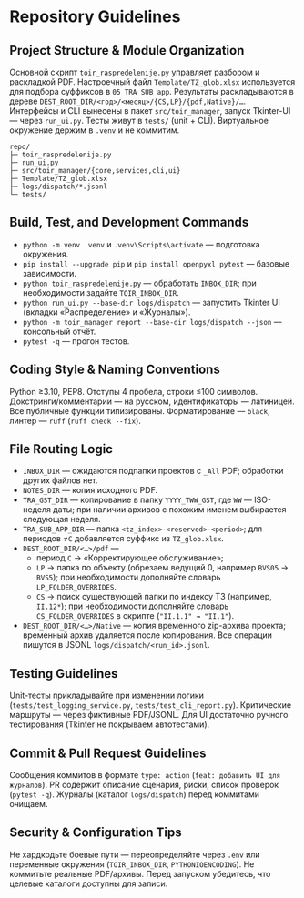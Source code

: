 ﻿# Repository Guidelines

## Project Structure & Module Organization
Основной скрипт `toir_raspredelenije.py` управляет разбором и раскладкой PDF. Настроечный файл `Template/TZ_glob.xlsx` используется для подбора суффиксов в `05_TRA_SUB_app`. Результаты раскладываются в дереве `DEST_ROOT_DIR/<год>/<месяц>/{CS,LP}/{pdf,Native}/…`. Интерфейсы и CLI вынесены в пакет `src/toir_manager`, запуск Tkinter-UI — через `run_ui.py`. Тесты живут в `tests/` (unit + CLI). Виртуальное окружение держим в `.venv` и не коммитим.
```
repo/
├─ toir_raspredelenije.py
├─ run_ui.py
├─ src/toir_manager/{core,services,cli,ui}
├─ Template/TZ_glob.xlsx
├─ logs/dispatch/*.jsonl
└─ tests/
```

## Build, Test, and Development Commands
- `python -m venv .venv` и `.venv\Scripts\activate` — подготовка окружения.
- `pip install --upgrade pip` и `pip install openpyxl pytest` — базовые зависимости.
- `python toir_raspredelenije.py` — обработать `INBOX_DIR`; при необходимости задайте `TOIR_INBOX_DIR`.
- `python run_ui.py --base-dir logs/dispatch` — запустить Tkinter UI (вкладки «Распределение» и «Журналы»).
- `python -m toir_manager report --base-dir logs/dispatch --json` — консольный отчёт.
- `pytest -q` — прогон тестов.

## Coding Style & Naming Conventions
Python ≥3.10, PEP8. Отступы 4 пробела, строки ≤100 символов. Докстринги/комментарии — на русском, идентификаторы — латиницей. Все публичные функции типизированы. Форматирование — `black`, линтер — `ruff` (`ruff check --fix`).

## File Routing Logic
- `INBOX_DIR` — ожидаются подпапки проектов с `_All` PDF; обработки других файлов нет.
- `NOTES_DIR` — копия исходного PDF.
- `TRA_GST_DIR` — копирование в папку `YYYY_TWW_GST`, где `WW` — ISO-неделя даты; при наличии архивов с похожим именем выбирается следующая неделя.
- `TRA_SUB_APP_DIR` — папка `<tz_index>-<reserved>-<period>`; для периодов ≠`C` добавляется суффикс из `TZ_glob.xlsx`.
- `DEST_ROOT_DIR/<…>/pdf` —
  - период `C` → «Корректирующее обслуживание»;
  - `LP` → папка по объекту (обрезаем ведущий 0, например `BVS05` → `BVS5`); при необходимости дополняйте словарь `LP_FOLDER_OVERRIDES`.
  - `CS` → поиск существующей папки по индексу ТЗ (например, `II.12*`); при необходимости дополняйте словарь `CS_FOLDER_OVERRIDES` в скрипте (`"II.1.1" → "II.1"`).
- `DEST_ROOT_DIR/<…>/Native` — копия временного zip-архива проекта; временный архив удаляется после копирования.
Все операции пишутся в JSONL `logs/dispatch/<run_id>.jsonl`.

## Testing Guidelines
Unit-тесты прикладывайте при изменении логики (`tests/test_logging_service.py`, `tests/test_cli_report.py`). Критические маршруты — через фиктивные PDF/JSONL. Для UI достаточно ручного тестирования (Tkinter не покрываем автотестами).

## Commit & Pull Request Guidelines
Сообщения коммитов в формате `type: action` (`feat: добавить UI для журналов`). PR содержит описание сценария, риски, список проверок (`pytest -q`). Журналы (каталог `logs/dispatch`) перед коммитами очищаем.

## Security & Configuration Tips
Не хардкодьте боевые пути — переопределяйте через `.env` или переменные окружения (`TOIR_INBOX_DIR`, `PYTHONIOENCODING`). Не коммитьте реальные PDF/архивы. Перед запуском убедитесь, что целевые каталоги доступны для записи.
